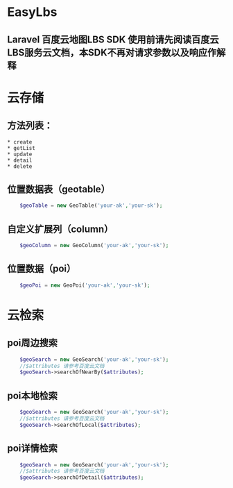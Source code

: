 # EasyLbs
Laravel 百度云地图LBS SDK
使用前请先阅读百度云LBS服务云文档，本SDK不再对请求参数以及响应作解释
---
# 云存储

## 方法列表：
    * create
    * getList
    * update
    * detail
    * delete

## 位置数据表（geotable）

```php
    $geoTable = new GeoTable('your-ak','your-sk');
```
  
## 自定义扩展列（column）
  
```php
    $geoColumn = new GeoColumn('your-ak','your-sk');
```
  
## 位置数据（poi）

```php
    $geoPoi = new GeoPoi('your-ak','your-sk');
```

# 云检索

## poi周边搜索

```php
    $geoSearch = new GeoSearch('your-ak','your-sk');
    //$attributes 请参考百度云文档
    $geoSearch->searchOfNearBy($attributes);
```
  
## poi本地检索
  
```php
    $geoSearch = new GeoSearch('your-ak','your-sk');
    //$attributes 请参考百度云文档
    $geoSearch->searchOfLocal($attributes);
```
  
## poi详情检索
  
```php
    $geoSearch = new GeoSearch('your-ak','your-sk');
    //$attributes 请参考百度云文档
    $geoSearch->searchOfDetail($attributes);
```
